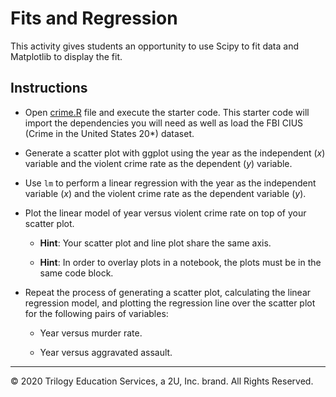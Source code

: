 # Fits and Regression

This activity gives students an opportunity to use Scipy to fit data and Matplotlib to display the fit.

## Instructions

* Open [crime.R](Unsolved/crime.R) file and execute the starter code. This starter code will import the dependencies you will need as well as load the FBI CIUS (Crime in the United States 20*) dataset.

* Generate a scatter plot with ggplot using the year as the independent (*x*) variable and the violent crime rate as the dependent (*y*) variable.

* Use `lm` to perform a linear regression with the year as the independent variable (*x*) and the violent crime rate as the dependent variable (*y*).

* Plot the linear model of year versus violent crime rate on top of your scatter plot.

  * **Hint**: Your scatter plot and line plot share the same axis.

  * **Hint**: In order to overlay plots in a notebook, the plots must be in the same code block.

* Repeat the process of generating a scatter plot, calculating the linear regression model, and plotting the regression line over the scatter plot for the following pairs of variables:

  * Year versus murder rate.

  * Year versus aggravated assault.

- - -

© 2020 Trilogy Education Services, a 2U, Inc. brand.  All Rights Reserved.
